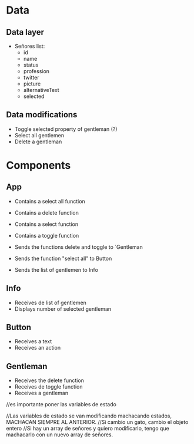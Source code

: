 # Data

## Data layer

- Señores list:
  - id
  - name
  - status
  - profession
  - twitter
  - picture
  - alternativeText
  - selected

## Data modifications

- Toggle selected property of gentleman (?)
- Select all gentlemen
- Delete a gentleman

# Components

## App

- Contains a select all function
- Contains a delete function
- Contains a select function
- Contains a toggle function

- Sends the functions delete and toggle to ´Gentleman
- Sends the function "select all" to Button
- Sends the list of gentlemen to Info

## Info

- Receives de list of gentlemen
- Displays number of selected gentleman

## Button

- Receives a text
- Receives an action

## Gentleman

- Receives the delete function
- Receives de toggle function
- Receives a gentleman

//es importante poner las variables de estado

//Las variables de estado se van modificando machacando estados, MACHACAN SIEMPRE AL ANTERIOR.
//Si cambio un gato, cambio el objeto entero
//Si hay un array de señores y quiero modificarlo, tengo que machacarlo con un nuevo array de señores.
